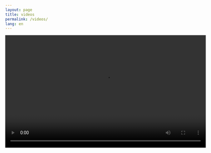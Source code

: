 ```yaml
---
layout: page
title: videos
permalink: /videos/
lang: en
---
```


<video width="640" height="360" controls>
  <source src="videos/aa.mp4" type="video/mp4">
  Anadolu Ajansı.
</video>
